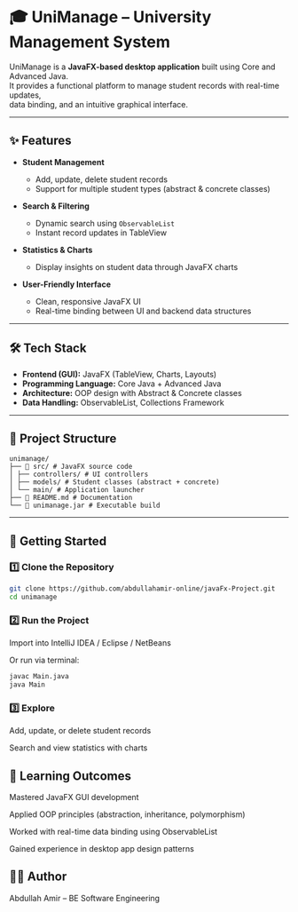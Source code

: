 # 🎓 UniManage – University Management System  

UniManage is a **JavaFX-based desktop application** built using Core and Advanced Java.  
It provides a functional platform to manage student records with real-time updates,  
data binding, and an intuitive graphical interface.  

---

## ✨ Features  

- **Student Management**  
  - Add, update, delete student records  
  - Support for multiple student types (abstract & concrete classes)  

- **Search & Filtering**  
  - Dynamic search using `ObservableList`  
  - Instant record updates in TableView  

- **Statistics & Charts**  
  - Display insights on student data through JavaFX charts  

- **User-Friendly Interface**  
  - Clean, responsive JavaFX UI  
  - Real-time binding between UI and backend data structures  

---

## 🛠️ Tech Stack  

- **Frontend (GUI):** JavaFX (TableView, Charts, Layouts)  
- **Programming Language:** Core Java + Advanced Java  
- **Architecture:** OOP design with Abstract & Concrete classes  
- **Data Handling:** ObservableList, Collections Framework  

---

## 📂 Project Structure  
```
unimanage/
├── 📂 src/ # JavaFX source code
│ ├── controllers/ # UI controllers
│ ├── models/ # Student classes (abstract + concrete)
│ └── main/ # Application launcher
├── 📄 README.md # Documentation
└── 📄 unimanage.jar # Executable build

```



---

## 🚀 Getting Started  

### 1️⃣ Clone the Repository  
```bash
git clone https://github.com/abdullahamir-online/javaFx-Project.git
cd unimanage
```


### 2️⃣ Run the Project

Import into IntelliJ IDEA / Eclipse / NetBeans

Or run via terminal:

```bash
javac Main.java
java Main
```


### 3️⃣ Explore

Add, update, or delete student records

Search and view statistics with charts


## 🎯 Learning Outcomes

Mastered JavaFX GUI development

Applied OOP principles (abstraction, inheritance, polymorphism)

Worked with real-time data binding using ObservableList

Gained experience in desktop app design patterns


## 👨‍💻 Author

Abdullah Amir – BE Software Engineering
